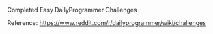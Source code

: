Completed Easy DailyProgrammer Challenges

Reference: https://www.reddit.com/r/dailyprogrammer/wiki/challenges
